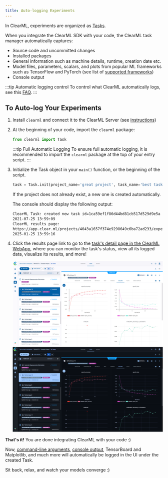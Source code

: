 ```yaml
---
title: Auto-logging Experiments 
---
```


In ClearML, experiments are organized as [Tasks](../fundamentals/task.md).

When you integrate the ClearML SDK  with your code, the ClearML task manager automatically captures:
* Source code and uncommitted changes
* Installed packages
* General information such as machine details, runtime, creation date etc.
* Model files, parameters, scalars, and plots from popular ML frameworks such as TensorFlow and PyTorch (see list of [supported frameworks](../clearml_sdk/task_sdk.md#automatic-logging))
* Console output

:::tip Automatic logging control
To control what ClearML automatically logs, see this [FAQ](../faq.md#controlling_logging).
:::

## To Auto-log Your Experiments

1. Install `clearml` and connect it to the ClearML Server (see [instructions](../clearml_sdk/clearml_sdk.md))
1. At the beginning of your code, import the `clearml` package:

   ```python
   from clearml import Task
   ```

   :::tip Full Automatic Logging
   To ensure full automatic logging, it is recommended to import the `clearml` package at the top of your entry script.
   :::

1. Initialize the Task object in your `main()` function, or the beginning of the script.

   ```python
   task = Task.init(project_name='great project', task_name='best task')
   ```

   If the project does not already exist, a new one is created automatically.

   The console should display the following output:

   ```
   ClearML Task: created new task id=1ca59ef1f86d44bd81cb517d529d9e5a
   2021-07-25 13:59:09
   ClearML results page: https://app.clear.ml/projects/4043a1657f374e9298649c6ba72ad233/experiments/1ca59ef1f86d44bd81cb517d529d9e5a/output/log
   2025-01-25 13:59:16
   ```
   
1. Click the results page link to go to the [task's detail page in the ClearML WebApp](../webapp/webapp_exp_track_visual.md), 
   where you can monitor the task's status, view all its logged data, visualize its results, and more!

   ![Info panel](../img/webapp_tracking_40.png#light-mode-only) 
   ![Info panel](../img/webapp_tracking_40_dark.png#dark-mode-only)

**That's it!** You are done integrating ClearML with your code :)

Now, [command-line arguments](../fundamentals/hyperparameters.md#tracking-hyperparameters), [console output](../fundamentals/logger.md#types-of-logged-results), TensorBoard and Matplotlib, and much more will automatically be 
logged in the UI under the created Task.

Sit back, relax, and watch your models converge :)